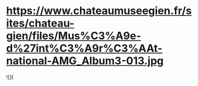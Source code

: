 # https://www.chateaumuseegien.fr/sites/chateau-gien/files/Mus%C3%A9e-d%27int%C3%A9r%C3%AAt-national-AMG_Album3-013.jpg

![](
